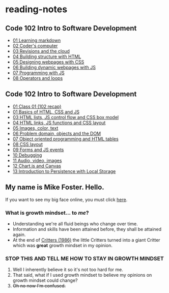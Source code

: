 # reading-notes

## Code 102 Intro to Software Development

- [01 Learning markdown](./Code102-reading-notes/01-learning-markdown.md)
- [02 Coder's computer](./Code102-reading-notes/02-coders-computer)
- [03 Revisions and the cloud](./Code102-reading-notes/03-revisions-and-the-cloud)
- [04 Building structure with HTML](./Code102-reading-notes/04-structure-with-html)
- [05 Designing webpages with CSS](./Code102-reading-notes/05-design-with-css)
- [06 Building dynamic webpages with JS](./Code102-reading-notes/06-dynamic-pages-with-javascript)
- [07 Programming with JS](./Code102-reading-notes/07-programming-with-javascript)
- [08 Operators and loops](./Code102-reading-notes/08-operators-and-loops)

## Code 102 Intro to Software Development

- [01 Class 01 (102 recap)](./Code201-reading-notes/01-class-01)
- [01 Basics of HTML, CSS and JS](./Code201-reading-notes/02-basics-of-HTML-css-js.md)
- [03 HTML lists, JS control flow and CSS box model](./Code201-reading-notes/03-html-lists-js-control-flow-css-box-model.md)
- [04 HTML links, JS functions and CSS layout](./Code201-reading-notes/04-html-links-js-functions-css-layout.md)
- [05 Images, color, text](./Code201-reading-notes/05-images-color-text.md)
- [06 Problem domain, objects and the DOM](./Code201-reading-notes/06-problem-domain-objects-and-dom.md)
- [07 Object oriented programming and HTML tables](./Code201-reading-notes/07-object-oriented-programming-html-tables.md)
- [08 CSS layout](./Code201-reading-notes/08-css-layout.md)
- [09 Forms and JS events](./Code201-reading-notes/09-forms-and-js-events.md)
- [10 Debugging](./Code201-reading-notes/10-debugging.md)
- [11 Audio, video, images](./Code201-reading-notes/11-audio-video-images.md)
- [12 Chart.js and Canvas](./Code201-reading-notes/12-chartjs-and-canvas.md)
- [13 Introduction to Persistence with Local Storage](./Code201-reading-notes/13-introduction-to-persistence-with-local-storage.md.md)

## My name is Mike Foster. Hello.

If you want to see my big face online, you must click [here](./about).

### What is growth mindset... to _me_?

- Understanding we're all fluid beings who change over time.
- Information and skills have been attained before, they shall be attained again.
- At the end of [Critters (1986)](https://www.imdb.com/title/tt0090887/) the little Critters turned into a giant Critter which was **great** growth mindset in my opinion.

### STOP THIS AND TELL ME HOW TO STAY IN GROWTH MINDSET

1. Well I inherently believe it so it's not too hard for me.
2. That said, what if I used growth mindset to believe my opinions on growth mindset could change?
3. ~~Oh no now I'm confused.~~
